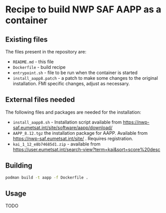 # Recipe to build NWP SAF AAPP as a container

## Existing files

The files present in the repository are:

 * `README.md` - this file
 * `Dockerfile` - build recipe
 * `entrypoint.sh` - file to be run when the container is started
 * `install_aapp8.patch` - a patch to make some changes to the original installation. FMI specific changes, adjust as necessary.

## External files needed

The following files and packages are needed for the installation:

* `install_aapp8.sh` - Installation script available from https://nwp-saf.eumetsat.int/site/software/aapp/download/
* `AAPP_8.12.tgz` the installation package for AAPP. Available from https://nwp-saf.eumetsat.int/site/ . Requires registration.
* `kai_1_12_e8b74685d1.zip` - available from https://user.eumetsat.int/search-view?term=kai&sort=score%20desc


## Building

```bash
podman build -t aapp -f Dockerfile .
```

## Usage

TODO
